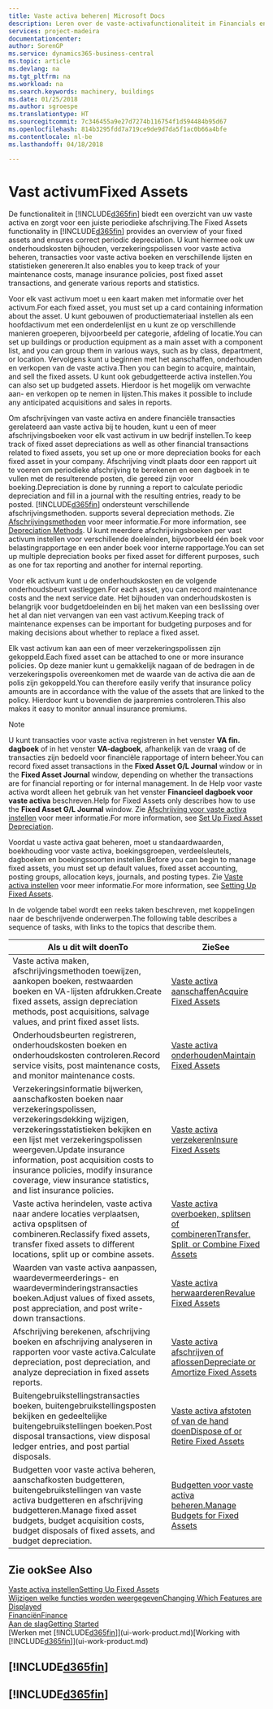 ```yaml
---
title: Vaste activa beheren| Microsoft Docs
description: Leren over de vaste-activafunctionaliteit in Financials en een overzicht krijgen van hoe u met vaste activa werkt.
services: project-madeira
documentationcenter: 
author: SorenGP
ms.service: dynamics365-business-central
ms.topic: article
ms.devlang: na
ms.tgt_pltfrm: na
ms.workload: na
ms.search.keywords: machinery, buildings
ms.date: 01/25/2018
ms.author: sgroespe
ms.translationtype: HT
ms.sourcegitcommit: 7c346455a9e27d7274b116754f1d594484b95d67
ms.openlocfilehash: 814b3295fdd7a719ce9de9d7da5f1ac0b66a4bfe
ms.contentlocale: nl-be
ms.lasthandoff: 04/18/2018

---
```

# <a name="fixed-assets"></a><span data-ttu-id="c99cc-103">Vast activum</span><span class="sxs-lookup"><span data-stu-id="c99cc-103">Fixed Assets</span></span>
<span data-ttu-id="c99cc-104">De functionaliteit in [!INCLUDE[d365fin](includes/d365fin_md.md)] biedt een overzicht van uw vaste activa en zorgt voor een juiste periodieke afschrijving.</span><span class="sxs-lookup"><span data-stu-id="c99cc-104">The Fixed Assets functionality in [!INCLUDE[d365fin](includes/d365fin_md.md)] provides an overview of your fixed assets and ensures correct periodic depreciation.</span></span> <span data-ttu-id="c99cc-105">U kunt hiermee ook uw onderhoudskosten bijhouden, verzekeringspolissen voor vaste activa beheren, transacties voor vaste activa boeken en verschillende lijsten en statistieken genereren.</span><span class="sxs-lookup"><span data-stu-id="c99cc-105">It also enables you to keep track of your maintenance costs, manage insurance policies, post fixed asset transactions, and generate various reports and statistics.</span></span>

<span data-ttu-id="c99cc-106">Voor elk vast activum moet u een kaart maken met informatie over het activum.</span><span class="sxs-lookup"><span data-stu-id="c99cc-106">For each fixed asset, you must set up a card containing information about the asset.</span></span> <span data-ttu-id="c99cc-107">U kunt gebouwen of productiemateriaal instellen als een hoofdactivum met een onderdelenlijst en u kunt ze op verschillende manieren groeperen, bijvoorbeeld per categorie, afdeling of locatie.</span><span class="sxs-lookup"><span data-stu-id="c99cc-107">You can set up buildings or production equipment as a main asset with a component list, and you can group them in various ways, such as by class, department, or location.</span></span> <span data-ttu-id="c99cc-108">Vervolgens kunt u beginnen met het aanschaffen, onderhouden en verkopen van de vaste activa.</span><span class="sxs-lookup"><span data-stu-id="c99cc-108">Then you can begin to acquire, maintain, and sell the fixed assets.</span></span> <span data-ttu-id="c99cc-109">U kunt ook gebudgetteerde activa instellen.</span><span class="sxs-lookup"><span data-stu-id="c99cc-109">You can also set up budgeted assets.</span></span> <span data-ttu-id="c99cc-110">Hierdoor is het mogelijk om verwachte aan- en verkopen op te nemen in lijsten.</span><span class="sxs-lookup"><span data-stu-id="c99cc-110">This makes it possible to include any anticipated acquisitions and sales in reports.</span></span>

<span data-ttu-id="c99cc-111">Om afschrijvingen van vaste activa en andere financiële transacties gerelateerd aan vaste activa bij te houden, kunt u een of meer afschrijvingsboeken voor elk vast activum in uw bedrijf instellen.</span><span class="sxs-lookup"><span data-stu-id="c99cc-111">To keep track of fixed asset depreciations as well as other financial transactions related to fixed assets, you set up one or more depreciation books for each fixed asset in your company.</span></span> <span data-ttu-id="c99cc-112">Afschrijving vindt plaats door een rapport uit te voeren om periodieke afschrijving te berekenen en een dagboek in te vullen met de resulterende posten, die gereed zijn voor boeking.</span><span class="sxs-lookup"><span data-stu-id="c99cc-112">Depreciation is done by running a report to calculate periodic depreciation and fill in a journal with the resulting entries, ready to be posted.</span></span> [!INCLUDE[d365fin](includes/d365fin_md.md)]<span data-ttu-id="c99cc-113"> ondersteunt verschillende afschrijvingsmethoden.</span><span class="sxs-lookup"><span data-stu-id="c99cc-113"> supports several depreciation methods.</span></span> <span data-ttu-id="c99cc-114">Zie [Afschrijvingsmethoden](fa-depreciation-methods.md) voor meer informatie.</span><span class="sxs-lookup"><span data-stu-id="c99cc-114">For more information, see [Depreciation Methods](fa-depreciation-methods.md).</span></span> <span data-ttu-id="c99cc-115">U kunt meerdere afschrijvingsboeken per vast activum instellen voor verschillende doeleinden, bijvoorbeeld één boek voor belastingrapportage en een ander boek voor interne rapportage.</span><span class="sxs-lookup"><span data-stu-id="c99cc-115">You can set up multiple depreciation books per fixed asset for different purposes, such as one for tax reporting and another for internal reporting.</span></span>

<span data-ttu-id="c99cc-116">Voor elk activum kunt u de onderhoudskosten en de volgende onderhoudsbeurt vastleggen.</span><span class="sxs-lookup"><span data-stu-id="c99cc-116">For each asset, you can record maintenance costs and the next service date.</span></span> <span data-ttu-id="c99cc-117">Het bijhouden van onderhoudskosten is belangrijk voor budgetdoeleinden en bij het maken van een beslissing over het al dan niet vervangen van een vast activum.</span><span class="sxs-lookup"><span data-stu-id="c99cc-117">Keeping track of maintenance expenses can be important for budgeting purposes and for making decisions about whether to replace a fixed asset.</span></span>

<span data-ttu-id="c99cc-118">Elk vast activum kan aan een of meer verzekeringspolissen zijn gekoppeld.</span><span class="sxs-lookup"><span data-stu-id="c99cc-118">Each fixed asset can be attached to one or more insurance policies.</span></span> <span data-ttu-id="c99cc-119">Op deze manier kunt u gemakkelijk nagaan of de bedragen in de verzekeringspolis overeenkomen met de waarde van de activa die aan de polis zijn gekoppeld.</span><span class="sxs-lookup"><span data-stu-id="c99cc-119">You can therefore easily verify that insurance policy amounts are in accordance with the value of the assets that are linked to the policy.</span></span> <span data-ttu-id="c99cc-120">Hierdoor kunt u bovendien de jaarpremies controleren.</span><span class="sxs-lookup"><span data-stu-id="c99cc-120">This also makes it easy to monitor annual insurance premiums.</span></span>

> [!NOTE]  
>   <span data-ttu-id="c99cc-121">U kunt transacties voor vaste activa registreren in het venster **VA fin. dagboek** of in het venster **VA-dagboek**, afhankelijk van de vraag of de transacties zijn bedoeld voor financiële rapportage of intern beheer.</span><span class="sxs-lookup"><span data-stu-id="c99cc-121">You can record fixed asset transactions in the **Fixed Asset G/L Journal** window or in the **Fixed Asset Journal** window, depending on whether the transactions are for financial reporting or for internal management.</span></span> <span data-ttu-id="c99cc-122">In de Help voor vaste activa wordt alleen het gebruik van het venster **Financieel dagboek voor vaste activa** beschreven.</span><span class="sxs-lookup"><span data-stu-id="c99cc-122">Help for Fixed Assets only describes how to use the **Fixed Asset G/L Journal** window.</span></span> <span data-ttu-id="c99cc-123">Zie [Afschrijving voor vaste activa instellen](fa-how-setup-depreciation.md) voor meer informatie.</span><span class="sxs-lookup"><span data-stu-id="c99cc-123">For more information, see [Set Up Fixed Asset Depreciation](fa-how-setup-depreciation.md).</span></span>

<span data-ttu-id="c99cc-124">Voordat u vaste activa gaat beheren, moet u standaardwaarden, boekhouding voor vaste activa, boekingsgroepen, verdeelsleutels, dagboeken en boekingssoorten instellen.</span><span class="sxs-lookup"><span data-stu-id="c99cc-124">Before you can begin to manage fixed assets, you must set up default values, fixed asset accounting, posting groups, allocation keys, journals, and posting types.</span></span> <span data-ttu-id="c99cc-125">Zie [Vaste activa instellen](fa-setup.md) voor meer informatie.</span><span class="sxs-lookup"><span data-stu-id="c99cc-125">For more information, see [Setting Up Fixed Assets](fa-setup.md).</span></span>

<span data-ttu-id="c99cc-126">In de volgende tabel wordt een reeks taken beschreven, met koppelingen naar de beschrijvende onderwerpen.</span><span class="sxs-lookup"><span data-stu-id="c99cc-126">The following table describes a sequence of tasks, with links to the topics that describe them.</span></span>

| <span data-ttu-id="c99cc-127">Als u dit wilt doen</span><span class="sxs-lookup"><span data-stu-id="c99cc-127">To</span></span> | <span data-ttu-id="c99cc-128">Zie</span><span class="sxs-lookup"><span data-stu-id="c99cc-128">See</span></span> |
| --- | --- |
| <span data-ttu-id="c99cc-129">Vaste activa maken, afschrijvingsmethoden toewijzen, aankopen boeken, restwaarden boeken en VA-lijsten afdrukken.</span><span class="sxs-lookup"><span data-stu-id="c99cc-129">Create fixed assets, assign depreciation methods, post acquisitions, salvage values, and print fixed asset lists.</span></span> |[<span data-ttu-id="c99cc-130">Vaste activa aanschaffen</span><span class="sxs-lookup"><span data-stu-id="c99cc-130">Acquire Fixed Assets</span></span>](fa-how-acquire.md) |
| <span data-ttu-id="c99cc-131">Onderhoudsbeurten registreren, onderhoudskosten boeken en onderhoudskosten controleren.</span><span class="sxs-lookup"><span data-stu-id="c99cc-131">Record service visits, post maintenance costs, and monitor maintenance costs.</span></span> |[<span data-ttu-id="c99cc-132">Vaste activa onderhouden</span><span class="sxs-lookup"><span data-stu-id="c99cc-132">Maintain Fixed Assets</span></span>](fa-how-maintain.md) |
| <span data-ttu-id="c99cc-133">Verzekeringsinformatie bijwerken, aanschafkosten boeken naar verzekeringspolissen, verzekeringsdekking wijzigen, verzekeringsstatistieken bekijken en een lijst met verzekeringspolissen weergeven.</span><span class="sxs-lookup"><span data-stu-id="c99cc-133">Update insurance information, post acquisition costs to insurance policies, modify insurance coverage, view insurance statistics, and list insurance policies.</span></span> |[<span data-ttu-id="c99cc-134">Vaste activa verzekeren</span><span class="sxs-lookup"><span data-stu-id="c99cc-134">Insure Fixed Assets</span></span>](fa-how-insure.md) |
| <span data-ttu-id="c99cc-135">Vaste activa herindelen, vaste activa naar andere locaties verplaatsen, activa opsplitsen of combineren.</span><span class="sxs-lookup"><span data-stu-id="c99cc-135">Reclassify fixed assets, transfer fixed assets to different locations, split up or combine assets.</span></span> |[<span data-ttu-id="c99cc-136">Vaste activa overboeken, splitsen of combineren</span><span class="sxs-lookup"><span data-stu-id="c99cc-136">Transfer, Split, or Combine Fixed Assets</span></span>](fa-how-trans-split-combine.md) |
| <span data-ttu-id="c99cc-137">Waarden van vaste activa aanpassen, waardevermeerderings- en waardeverminderingstransacties boeken.</span><span class="sxs-lookup"><span data-stu-id="c99cc-137">Adjust values of fixed assets, post appreciation, and post write-down transactions.</span></span> |[<span data-ttu-id="c99cc-138">Vaste activa herwaarderen</span><span class="sxs-lookup"><span data-stu-id="c99cc-138">Revalue Fixed Assets</span></span>](fa-how-revalue.md) |
| <span data-ttu-id="c99cc-139">Afschrijving berekenen, afschrijving boeken en afschrijving analyseren in rapporten voor vaste activa.</span><span class="sxs-lookup"><span data-stu-id="c99cc-139">Calculate depreciation, post depreciation, and  analyze depreciation in fixed assets reports.</span></span> |[<span data-ttu-id="c99cc-140">Vaste activa afschrijven of aflossen</span><span class="sxs-lookup"><span data-stu-id="c99cc-140">Depreciate or Amortize Fixed Assets</span></span>](fa-how-depreciate-amortize.md) |
| <span data-ttu-id="c99cc-141">Buitengebruikstellingstransacties boeken, buitengebruikstellingsposten bekijken en gedeeltelijke buitengebruikstellingen boeken.</span><span class="sxs-lookup"><span data-stu-id="c99cc-141">Post disposal transactions, view disposal ledger entries, and post partial disposals.</span></span> |[<span data-ttu-id="c99cc-142">Vaste activa afstoten of van de hand doen</span><span class="sxs-lookup"><span data-stu-id="c99cc-142">Dispose of or Retire Fixed Assets</span></span>](fa-how-dispose-retire.md) |
| <span data-ttu-id="c99cc-143">Budgetten voor vaste activa beheren, aanschafkosten budgetteren, buitengebruikstellingen van vaste activa budgetteren en afschrijving budgetteren.</span><span class="sxs-lookup"><span data-stu-id="c99cc-143">Manage fixed asset budgets, budget acquisition costs, budget disposals of fixed assets, and budget depreciation.</span></span> |[<span data-ttu-id="c99cc-144">Budgetten voor vaste activa beheren.</span><span class="sxs-lookup"><span data-stu-id="c99cc-144">Manage Budgets for Fixed Assets</span></span>](fa-how-manage-budgets.md) |

## <a name="see-also"></a><span data-ttu-id="c99cc-145">Zie ook</span><span class="sxs-lookup"><span data-stu-id="c99cc-145">See Also</span></span>
[<span data-ttu-id="c99cc-146">Vaste activa instellen</span><span class="sxs-lookup"><span data-stu-id="c99cc-146">Setting Up Fixed Assets</span></span>](fa-setup.md)  
[<span data-ttu-id="c99cc-147">Wijzigen welke functies worden weergegeven</span><span class="sxs-lookup"><span data-stu-id="c99cc-147">Changing Which Features are Displayed</span></span>](ui-experiences.md)  
[<span data-ttu-id="c99cc-148">Financiën</span><span class="sxs-lookup"><span data-stu-id="c99cc-148">Finance</span></span>](finance.md)  
[<span data-ttu-id="c99cc-149">Aan de slag</span><span class="sxs-lookup"><span data-stu-id="c99cc-149">Getting Started</span></span>](product-get-started.md)  
<span data-ttu-id="c99cc-150">[Werken met [!INCLUDE[d365fin](includes/d365fin_md.md)]](ui-work-product.md)</span><span class="sxs-lookup"><span data-stu-id="c99cc-150">[Working with [!INCLUDE[d365fin](includes/d365fin_md.md)]](ui-work-product.md)</span></span>

## [!INCLUDE[d365fin](includes/free_trial_md.md)]  
## [!INCLUDE[d365fin](includes/training_link_md.md)]

